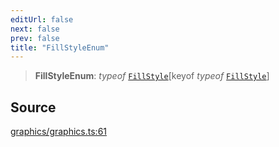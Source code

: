```yaml
---
editUrl: false
next: false
prev: false
title: "FillStyleEnum"
---
```


> **FillStyleEnum**: *typeof* [`FillStyle`](/api-core/variables/fillstyle/)\[keyof *typeof* [`FillStyle`](/api-core/variables/fillstyle/)\]

## Source

[graphics/graphics.ts:61](https://github.com/dgmjs/dgmjs/blob/main/packages/core/src/graphics/graphics.ts#L61)
